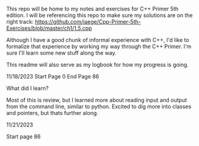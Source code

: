 This repo will be home to my notes and exercises for C++ Primer 5th edition. I will be referencing this repo to make sure my solutions are on the right track: https://github.com/jaege/Cpp-Primer-5th-Exercises/blob/master/ch1/1.5.cpp

Although I have a good chunk of informal experience with C++, I'd like to formalize that experience by working my way through the C++ Primer. I'm sure I'll learn some new stuff along the way. 

This readme will also serve as my logbook for how my progress is going.

11/18/2023 
Start Page 0
End Page 86

What did I learn? 

Most of this is review, but I learned more about reading input and output from the command line, similar to python. Excited to dig more into classes and pointers, but thats further along. 

11/21/2023

Start page 86

